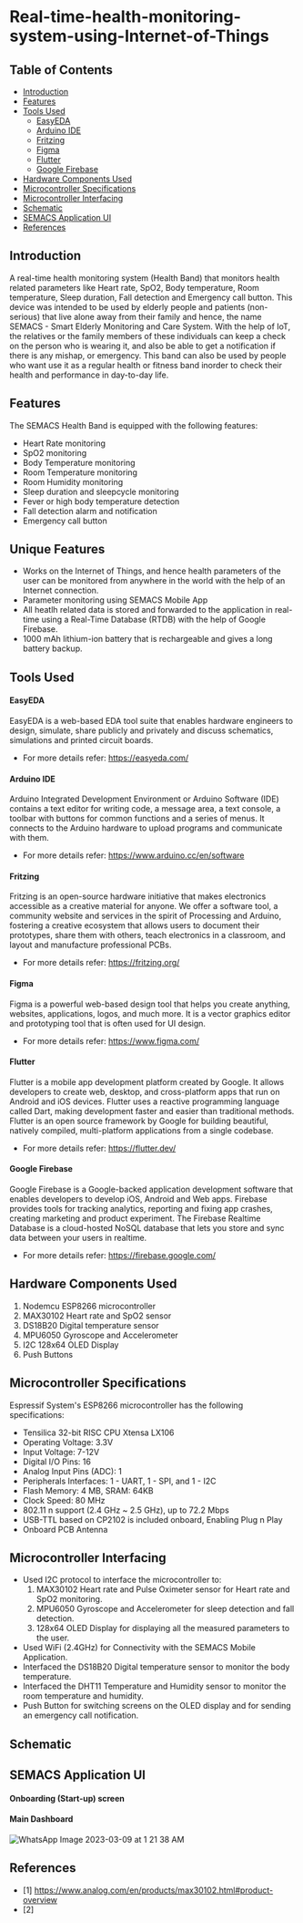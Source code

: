 Real-time-health-monitoring-system-using-Internet-of-Things <a name="TOP"></a>
===================

## Table of Contents
* [Introduction](#Introduction)
* [Features](#Features)
* [Tools Used](#Tools-Used)
  * [EasyEDA](#EasyEDA)
  * [Arduino IDE](#Arduino-IDE)
  * [Fritzing](#Fritzing)
  * [Figma](#Figma)
  * [Flutter](#Flutter)
  * [Google Firebase](#Google-Firebase)
* [Hardware Components Used](#Hardware-Components-Used)
* [Microcontroller Specifications](#Microcontroller-Specifications)
* [Microcontroller Interfacing](#Microcontroller-Interfacing)
* [Schematic](#Schematic)
* [SEMACS Application UI](#SmartBank-Connect-Application-UI-Flow)
* [References](#References)

## Introduction
A real-time health monitoring system (Health Band) that monitors health related parameters like Heart rate, SpO2, Body temperature, Room temperature, Sleep duration, Fall detection and Emergency call button. This device was intended to be used by elderly people and patients (non-serious) that live alone away from their family and hence, the name SEMACS - Smart Elderly Monitoring and Care System. With the help of IoT, the relatives or the family members of these individuals can keep a check on the person who is wearing it, and also be able to get a notification if there is any mishap, or emergency. This band can also be used by people who want use it as a regular health or fitness band inorder to check their health and performance in day-to-day life. 

## Features
The SEMACS Health Band is equipped with the following features:
* Heart Rate monitoring
* SpO2 monitoring
* Body Temperature monitoring
* Room Temperature monitoring
* Room Humidity monitoring
* Sleep duration and sleepcycle monitoring 
* Fever or high body temperature detection
* Fall detection alarm and notification
* Emergency call button

## Unique Features
* Works on the Internet of Things, and hence health parameters of the user can be monitored from anywhere in the world with the help of an Internet connection.
* Parameter monitoring using SEMACS Mobile App
* All heatlh related data is stored and forwarded to the application in real-time using a Real-Time Database (RTDB) with the help of Google Firebase.
* 1000 mAh lithium-ion battery that is rechargeable and gives a long battery backup.

## Tools Used
#### EasyEDA
EasyEDA is a web-based EDA tool suite that enables hardware engineers to design, simulate, share publicly and privately and discuss schematics, simulations and printed circuit boards.
* For more details refer: <https://easyeda.com/>

#### Arduino IDE 
Arduino Integrated Development Environment or Arduino Software (IDE) contains a text editor for writing code, a message area, a text console, a toolbar with buttons for common functions and a series of menus. It connects to the Arduino hardware to upload programs and communicate with them. 
* For more details refer: <https://www.arduino.cc/en/software>

#### Fritzing
Fritzing is an open-source hardware initiative that makes electronics accessible as a creative material for anyone. We offer a software tool, a community website and services in the spirit of Processing and Arduino, fostering a creative ecosystem that allows users to document their prototypes, share them with others, teach electronics in a classroom, and layout and manufacture professional PCBs. 
* For more details refer: <https://fritzing.org/>

#### Figma
Figma is a powerful web-based design tool that helps you create anything, websites, applications, logos, and much more. It is a vector graphics editor and prototyping tool that is often used for UI design.
* For more details refer: https://www.figma.com/

#### Flutter
Flutter is a mobile app development platform created by Google. It allows developers to create web, desktop, and cross-platform apps that run on Android and iOS devices. Flutter uses a reactive programming language called Dart, making development faster and easier than traditional methods. Flutter is an open source framework by Google for building beautiful, natively compiled, multi-platform applications from a single codebase.
* For more details refer: https://flutter.dev/

#### Google Firebase
Google Firebase is a Google-backed application development software that enables developers to develop iOS, Android and Web apps. Firebase provides tools for tracking analytics, reporting and fixing app crashes, creating marketing and product experiment. The Firebase Realtime Database is a cloud-hosted NoSQL database that lets you store and sync data between your users in realtime.
* For more details refer: <https://firebase.google.com/>

## Hardware Components Used
1. Nodemcu ESP8266 microcontroller
2. MAX30102 Heart rate and SpO2 sensor
3. DS18B20 Digital temperature sensor
4. MPU6050 Gyroscope and Accelerometer
5. I2C 128x64 OLED Display
6. Push Buttons

## Microcontroller Specifications
Espressif System's ESP8266 microcontroller has the following specifications:
* Tensilica 32-bit RISC CPU Xtensa LX106
* Operating Voltage: 3.3V
* Input Voltage: 7-12V
* Digital I/O Pins: 16
* Analog Input Pins (ADC): 1
* Peripherals Interfaces: 1 - UART, 1 - SPI, and 1 - I2C
* Flash Memory: 4 MB, SRAM: 64KB
* Clock Speed: 80 MHz
* 802.11 n support (2.4 GHz ~ 2.5 GHz), up to 72.2 Mbps 
* USB-TTL based on CP2102 is included onboard, Enabling Plug n Play
* Onboard PCB Antenna

## Microcontroller Interfacing
* Used I2C protocol to interface the microcontroller to:
  1. MAX30102 Heart rate and Pulse Oximeter sensor for Heart rate and SpO2 monitoring.
  2. MPU6050 Gyroscope and Accelerometer for sleep detection and fall detection.
  3. 128x64 OLED Display for displaying all the measured parameters to the user.
* Used WiFi (2.4GHz) for Connectivity with the SEMACS Mobile Application.
* Interfaced the DS18B20 Digital temperature sensor to monitor the body temperature.
* Interfaced the DHT11 Temperature and Humidity sensor to monitor the room temperature and humidity.
* Push Button for switching screens on the OLED display and for sending an emergency call notification.

## Schematic


## SEMACS Application UI
#### Onboarding (Start-up) screen


#### Main Dashboard
![WhatsApp Image 2023-03-09 at 1 21 38 AM](https://user-images.githubusercontent.com/127144315/223833541-a061c01b-c190-46f0-ba09-0a1ba1cc4de5.jpeg)


## References
 - [1] https://www.analog.com/en/products/max30102.html#product-overview
 - [2] 
